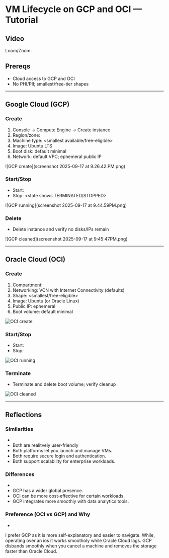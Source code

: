 # VM Lifecycle on GCP and OCI — Tutorial

## Video
Loom/Zoom: <this video for A1.mp4>

## Prereqs
- Cloud access to GCP and OCI
- No PHI/PII; smallest/free-tier shapes

---

## Google Cloud (GCP)
### Create
1. Console → Compute Engine → Create instance
2. Region/zone: <your choice>
3. Machine type: <smallest available/free-eligible>
4. Image: Ubuntu LTS
5. Boot disk: default minimal
6. Network: default VPC; ephemeral public IP

![GCP create](screenshot 2025-09-17 at 9.26.42.PM.png)

### Start/Stop
- Start: <state shows RUNNING>
- Stop: <state shows TERMINATED/STOPPED>

![GCP running](screenshot 2025-09-17 at 9.44.59PM.png)

### Delete
- Delete instance and verify no disks/IPs remain

![GCP cleaned](screenshot 2025-09-17 at 9:45:47PM.png)

---

## Oracle Cloud (OCI)
### Create
1. Compartment: <name>
2. Networking: VCN with Internet Connectivity (defaults)
3. Shape: <smallest/free-eligible>
4. Image: Ubuntu (or Oracle Linux)
5. Public IP: ephemeral
6. Boot volume: default minimal

![OCI create](images/oci_create.png)

### Start/Stop
- Start: <state shows RUNNING>
- Stop: <state shows STOPPED>

![OCI running](images/oci_running.png)

### Terminate
- Terminate and delete boot volume; verify cleanup

![OCI cleaned](images/oci_clean.png)

---

## Reflections
### Similarities
- <brief bullets>
- Both are realitvely user-friendly
- Both platforms let you launch and manage VMs.
- Both require secure login and authentication.
- Both support scalability for enterprise workloads.
 
### Differences
- <brief bullets>
- GCP has a wider global presence.
- OCI can be more cost-effective for certain workloads.
- GCP integrates more smoothly with data analytics tools.
### Preference (OCI vs GCP) and Why
- <one short paragraph>
I prefer GCP as it is more self-explanatory and easier to navigate. While, operating over an ios it works smootholy while Oracle Cloud lags. GCP disbands smoothly when you cancel a machine and removes the storage faster than Oracle Cloud.
